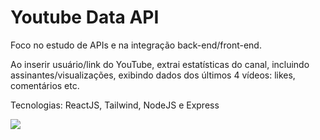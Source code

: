 # Youtube Data API
Foco no estudo de APIs e na integração back-end/front-end. 

Ao inserir usuário/link do YouTube, extrai estatísticas do canal, incluindo assinantes/visualizações, exibindo dados dos últimos 4 vídeos: likes, comentários etc.

Tecnologias: ReactJS, Tailwind, NodeJS e Express

<img src="https://ik.imagekit.io/duduzinvdlk/projetos/youtube-data?updatedAt=1691947685536"/>

